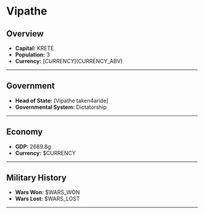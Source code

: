 # Vipathe

## Overview

- **Capital:** KRETE
- **Population:** 3
- **Currency:** [$CURRENCY] ($CURRENCY_ABV)

---

## Government

- **Head of State:** [Vipathe taken4aride]
- **Governmental System:** Dictatorship

---

## Economy

- **GDP:** 2689.8g
- **Currency:** $CURRENCY

---

## Military History

- **Wars Won:** $WARS_WON
- **Wars Lost:** $WARS_LOST

---

